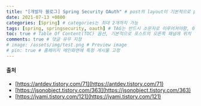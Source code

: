 ```yaml
---
title: "[개발자 블로그] Spring Security OAuth" # post의 layout이 기본적으로 post로 설정되어있어서 Front Matter에 따로 layout변수를 만들어 주지 않아도 됨
date: 2021-07-13 +0800
categories: [Spring] # categories는 최대 2개까지 가능
tags: [spring, springsecurity, oauth] # TAG는 반드시 소문자로 이루어져야함, 0~무한개까지 지정 가능
toc: true # Table Of Content(TOC) 옵션, 기본적으로 포스트의 오른쪽 패널에 위치
comments: true # 댓글 유무 지정
# image: /assets/img/test.png # Preview image
# pin: true # 홈페이지 메인화면에 특정 게시물 고정
---
```


#### 출처
- [https://antdev.tistory.com/71](https://antdev.tistory.com/71)
- [https://jsonobject.tistory.com/363](https://jsonobject.tistory.com/363)
- [https://jyami.tistory.com/121](https://jyami.tistory.com/121)